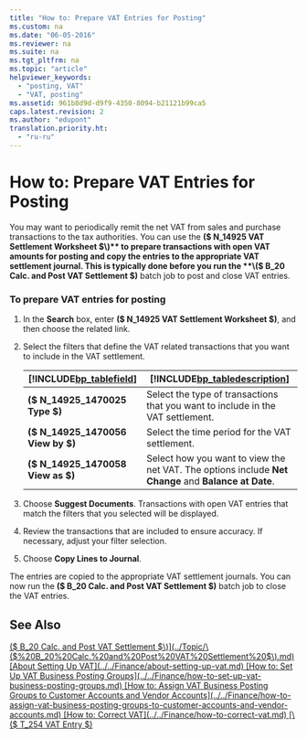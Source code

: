 ```yaml
---
title: "How to: Prepare VAT Entries for Posting"
ms.custom: na
ms.date: "06-05-2016"
ms.reviewer: na
ms.suite: na
ms.tgt_pltfrm: na
ms.topic: "article"
helpviewer_keywords: 
  - "posting, VAT"
  - "VAT, posting"
ms.assetid: 961b8d9d-d9f9-4350-8094-b21121b99ca5
caps.latest.revision: 2
ms.author: "edupont"
translation.priority.ht: 
  - "ru-ru"
---
```

# How to: Prepare VAT Entries for Posting
You may want to periodically remit the net VAT from sales and purchase transactions to the tax authorities. You can use the **\($ N\_14925 VAT Settlement Worksheet $\)** to prepare transactions with open VAT amounts for posting and copy the entries to the appropriate VAT settlement journal. This is typically done before you run the **\($ B\_20 Calc. and Post VAT Settlement $\)** batch job to post and close VAT entries.  
  
### To prepare VAT entries for posting  
  
1.  In the **Search** box, enter **\($ N\_14925 VAT Settlement Worksheet $\)**, and then choose the related link.  
  
2.  Select the filters that define the VAT related transactions that you want to include in the VAT settlement.  
  
    |[!INCLUDE[bp_tablefield](../../ApplicationDesign/includes/bp_tablefield_md.md)]|[!INCLUDE[bp_tabledescription](../../ApplicationDesign/includes/bp_tabledescription_md.md)]|  
    |---------------------------------|---------------------------------------|  
    |**\($ N\_14925\_1470025 Type $\)**|Select the type of transactions that you want to include in the VAT settlement.|  
    |**\($ N\_14925\_1470056 View by $\)**|Select the time period for the VAT settlement.|  
    |**\($ N\_14925\_1470058 View as $\)**|Select how you want to view the net VAT. The options include **Net Change** and **Balance at Date**.|  
  
3.  Choose **Suggest Documents**. Transactions with open VAT entries that match the filters that you selected will be displayed.  
  
4.  Review the transactions that are included to ensure accuracy. If necessary, adjust your filter selection.  
  
5.  Choose **Copy Lines to Journal**.  
  
 The entries are copied to the appropriate VAT settlement journals. You can now run the **\($ B\_20 Calc. and Post VAT Settlement $\)** batch job to close the VAT entries.  
  
## See Also  
 [\($ B\_20 Calc. and Post VAT Settlement $\)](../Topic/\($%20B_20%20Calc.%20and%20Post%20VAT%20Settlement%20$\).md)   
 [About Setting Up VAT](../../Finance/about-setting-up-vat.md)   
 [How to: Set Up VAT Business Posting Groups](../../Finance/how-to-set-up-vat-business-posting-groups.md)   
 [How to: Assign VAT Business Posting Groups to Customer Accounts and Vendor Accounts](../../Finance/how-to-assign-vat-business-posting-groups-to-customer-accounts-and-vendor-accounts.md)   
 [How to: Correct VAT](../../Finance/how-to-correct-vat.md)   
 [\($ T\_254 VAT Entry $\)](assetId:///e4113f5c-adc8-4bfd-8c4b-e7b5f11f4d32)